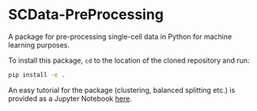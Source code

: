 # SCData-PreProcessing
A package for pre-processing single-cell data in Python for machine learning purposes. 

To install this package, `cd` to the location of the cloned repository and run:

```bash
pip install -e .
```

An easy tutorial for the package (clustering, balanced splitting etc.) is provided as a Jupyter Notebook [here](https://github.com/SindiLab/Tutorials/blob/main/single-cell%20Data%20Processing%20/TrainTestSplit.ipynb).

